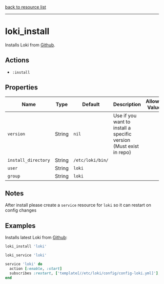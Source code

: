 [back to resource list](https://github.com/mbaitelman/loki#resources)

---

# loki_install

Installs Loki from [Github](https://github.com/grafana/loki/releases).

## Actions

- `:install`

## Properties

| Name                  | Type        |  Default      | Description                                               | Allowed Values
| --------------------- | ----------- | ------------- | --------------------------------------------------------- | --------------- |
| `version`             |  String     | `nil`                                                     | Use if you want to install a specific version (Must exist in repo)|
| `install_directory`   |  String     | `/etc/loki/bin/` | |
| `user`                |  String     | `loki`           | |
| `group`               |  String     | `loki`           | |

## Notes

After install please create a `service` resource for `loki` so it can restart on config changes

## Examples

Installs latest Loki from [Github](https://github.com/grafana/loki/releases):

```ruby
loki_install 'loki'

loki_service 'loki'

service 'loki' do
  action [:enable, :start]
  subscribes :restart, ['template[//etc/loki/config/config-loki.yml]'], :delayed
end

```